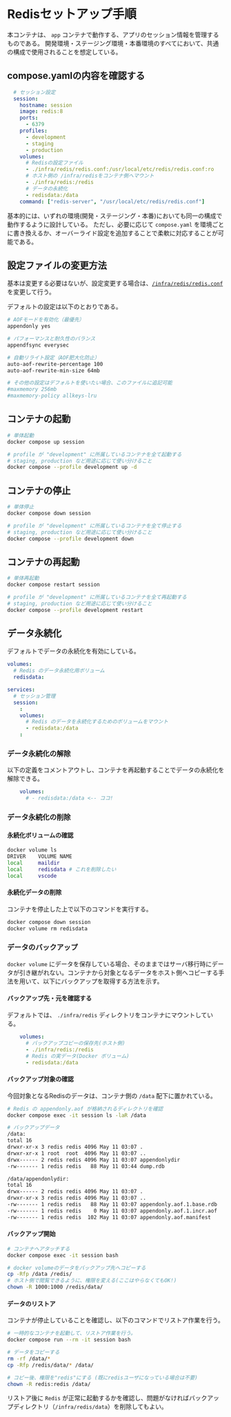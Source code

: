 # Redisセットアップ手順
本コンテナは、 `app` コンテナで動作する、アプリのセッション情報を管理するものである。
開発環境・ステージング環境・本番環境のすべてにおいて、共通の構成で使用されることを想定している。

## compose.yamlの内容を確認する

```yaml
  # セッション設定
  session:
    hostname: session
    image: redis:8
    ports:
      - 6379
    profiles:
      - development
      - staging
      - production
    volumes:
      # Redisの設定ファイル
      - ./infra/redis/redis.conf:/usr/local/etc/redis/redis.conf:ro
      # ホスト側の /infra/redisをコンテナ側へマウント
      - ./infra/redis:/redis
      # データの永続化
      - redisdata:/data
    command: ["redis-server", "/usr/local/etc/redis/redis.conf"]
```
基本的には、いずれの環境(開発・ステージング・本番)においても同一の構成で動作するように設計している。
ただし、必要に応じて `compose.yaml` を環境ごとに書き換えるか、オーバーライド設定を追加することで柔軟に対応することが可能である。

## 設定ファイルの変更方法
基本は変更する必要はないが、設定変更する場合は、[`/infra/redis/redis.conf`](/infra/redis/redis.conf) を変更して行う。

デフォルトの設定は以下のとおりである。

```bash
# AOFモードを有効化（最優先）
appendonly yes

# パフォーマンスと耐久性のバランス
appendfsync everysec

# 自動リライト設定（AOF肥大化防止）
auto-aof-rewrite-percentage 100
auto-aof-rewrite-min-size 64mb

# その他の設定はデフォルトを使いたい場合、このファイルに追記可能
#maxmemory 256mb
#maxmemory-policy allkeys-lru
```

## コンテナの起動
```bash
# 単体起動
docker compose up session

# profile が "development" に所属しているコンテナを全て起動する
# staging, production など用途に応じて使い分けること
docker compose --profile development up -d
```

## コンテナの停止
```bash
# 単体停止
docker compose down session

# profile が "development" に所属しているコンテナを全て停止する
# staging, production など用途に応じて使い分けること
docker compose --profile development down
```

## コンテナの再起動
```bash
# 単体再起動
docker compose restart session

# profile が "development" に所属しているコンテナを全て再起動する
# staging, production など用途に応じて使い分けること
docker compose --profile development restart
```

## データ永続化
デフォルトでデータの永続化を有効にしている。

```yaml
volumes:
  # Redis のデータ永続化用ボリューム
  redisdata:

services:
  # セッション管理
  session:
    :
    volumes:
      # Redis のデータを永続化するためのボリュームをマウント
      - redisdata:/data
    :
```

### データ永続化の解除
以下の定義をコメントアウトし、コンテナを再起動することでデータの永続化を解除できる。

```yaml
    volumes:
      # - redisdata:/data <-- ココ!
```

### データ永続化の削除

#### 永続化ボリュームの確認

```bash
docker volume ls
DRIVER    VOLUME NAME
local     maildir
local     redisdata # これを削除したい
local     vscode
```

#### 永続化データの削除
コンテナを停止した上で以下のコマンドを実行する。

```bash
docker compose down session
docker volume rm redisdata
```

### データのバックアップ
`docker volume` にデータを保存している場合、そのままではサーバ移行時にデータが引き継がれない。コンテナから対象となるデータをホスト側へコピーする手法を用いて、以下にバックアップを取得する方法を示す。

#### バックアップ先・元を確認する
デフォルトでは、 `./infra/redis` ディレクトリをコンテナにマウントしている。

```yaml
    volumes:
      # バックアップコピーの保存先(ホスト側)
      - ./infra/redis:/redis
      # Redis の実データ(Docker ボリューム)
      - redisdata:/data
```

#### バックアップ対象の確認
今回対象となるRedisのデータは、コンテナ側の `/data` 配下に置かれている。

```bash
# Redis の appendonly.aof が格納されるディレクトリを確認
docker compose exec -it session ls -laR /data

# バックアップデータ
/data:
total 16
drwxr-xr-x 3 redis redis 4096 May 11 03:07 .
drwxr-xr-x 1 root  root  4096 May 11 03:07 ..
drwx------ 2 redis redis 4096 May 11 03:07 appendonlydir
-rw------- 1 redis redis   88 May 11 03:44 dump.rdb

/data/appendonlydir:
total 16
drwx------ 2 redis redis 4096 May 11 03:07 .
drwxr-xr-x 3 redis redis 4096 May 11 03:07 ..
-rw------- 1 redis redis   88 May 11 03:07 appendonly.aof.1.base.rdb
-rw------- 1 redis redis    0 May 11 03:07 appendonly.aof.1.incr.aof
-rw------- 1 redis redis  102 May 11 03:07 appendonly.aof.manifest
```

#### バックアップ開始

```bash
# コンテナへアタッチする
docker compose exec -it session bash

# docker volumeのデータをバックアップ先へコピーする
cp -Rfp /data /redis/
# ホスト側で閲覧できるように、権限を変える(ここはやらなくてもOK!)
chown -R 1000:1000 /redis/data/
```

#### データのリストア
コンテナが停止していることを確認し、以下のコマンドでリストア作業を行う。

```bash
# 一時的なコンテナを起動して、リストア作業を行う。
docker compose run --rm -it session bash

# データをコピーする
rm -rf /data/*
cp -Rfp /redis/data/* /data/

# コピー後、権限を"redis"にする (既にredisユーザになっている場合は不要)
chown -R redis:redis /data/
```

リストア後に `Redis` が正常に起動するかを確認し、問題がなければバックアップディレクトリ（`/infra/redis/data`）を削除してもよい。
